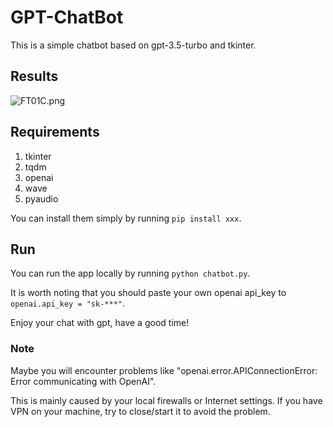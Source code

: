 # GPT-ChatBot


This is a simple chatbot based on gpt-3.5-turbo and tkinter.

## Results
![FT01C.png](https://i.328888.xyz/2023/03/03/FT01C.png)


## Requirements
1. tkinter
2. tqdm
3. openai
4. wave
5. pyaudio


You can install them simply by running `pip install xxx`.

## Run

You can run the app locally by running `python chatbot.py`.

It is worth noting that you should paste your own openai api_key to `openai.api_key = "sk-***"`.

Enjoy your chat with gpt, have a good time!


### Note

Maybe you will encounter problems like "openai.error.APIConnectionError: Error communicating with OpenAI".

This is mainly caused by your local firewalls or Internet settings. If you have VPN on your machine, try to close/start it to avoid the problem.
